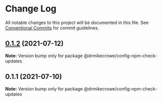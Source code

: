 # Change Log

All notable changes to this project will be documented in this file.
See [Conventional Commits](https://conventionalcommits.org) for commit guidelines.

## [0.1.2](https://github.com/drmikecrowe/configs/compare/@drmikecrowe/config-npm-check-updates@0.1.1...@drmikecrowe/config-npm-check-updates@0.1.2) (2021-07-12)

**Note:** Version bump only for package @drmikecrowe/config-npm-check-updates





## 0.1.1 (2021-07-10)

**Note:** Version bump only for package @drmikecrowe/config-npm-check-updates
